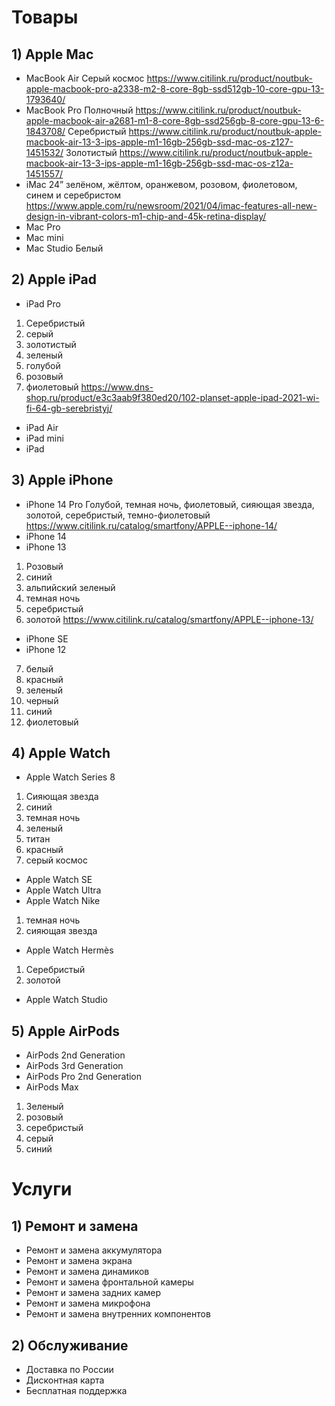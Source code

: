 # Товары

## 1) Apple Mac
* MacBook Air Серый космос https://www.citilink.ru/product/noutbuk-apple-macbook-pro-a2338-m2-8-core-8gb-ssd512gb-10-core-gpu-13-1793640/
* MacBook Pro Полночный    https://www.citilink.ru/product/noutbuk-apple-macbook-air-a2681-m1-8-core-8gb-ssd256gb-8-core-gpu-13-6-1843708/
		      Серебристый  https://www.citilink.ru/product/noutbuk-apple-macbook-air-13-3-ips-apple-m1-16gb-256gb-ssd-mac-os-z127-1451532/
		      Золотистый   https://www.citilink.ru/product/noutbuk-apple-macbook-air-13-3-ips-apple-m1-16gb-256gb-ssd-mac-os-z12a-1451557/
* iMac 24”  зелёном, жёлтом, оранжевом, розовом, фиолетовом, синем и серебристом https://www.apple.com/ru/newsroom/2021/04/imac-features-all-new-design-in-vibrant-colors-m1-chip-and-45k-retina-display/
* Mac Pro
* Mac mini
* Mac Studio Белый
## 2) Apple iPad
* iPad Pro
1. Серебристый
2. серый
3. золотистый
4. зеленый
5. голубой
6. розовый
7. фиолетовый https://www.dns-shop.ru/product/e3c3aab9f380ed20/102-planset-apple-ipad-2021-wi-fi-64-gb-serebristyj/
* iPad Air
* iPad mini
* iPad
## 3) Apple iPhone
* iPhone 14 Pro Голубой, темная ночь, фиолетовый, сияющая звезда, золотой, серебристый, темно-фиолетовый https://www.citilink.ru/catalog/smartfony/APPLE--iphone-14/
* iPhone 14
* iPhone 13 
1. Розовый
2. синий
3. альпийский зеленый
4. темная ночь
5. серебристый
6. золотой https://www.citilink.ru/catalog/smartfony/APPLE--iphone-13/
* iPhone SE 
* iPhone 12 
7. белый
8. красный
9. зеленый
10. черный
11. синий
12. фиолетовый
## 4) Apple Watch
* Apple Watch Series 8
1. Сияющая звезда
2. синий
3. темная ночь
4. зеленый
5. титан
6. красный
7. серый космос
* Apple Watch SE
* Apple Watch Ultra
* Apple Watch Nike 
1. темная ночь
2. сияющая звезда
* Apple Watch Hermès 
1. Серебристый
2. золотой
* Apple Watch Studio
## 5) Apple AirPods
* AirPods 2nd Generation
* AirPods 3rd Generation
* AirPods Pro 2nd Generation
* AirPods Max 
1. Зеленый
2. розовый
3. серебристый
4. серый
5. синий
# Услуги
## 1) Ремонт и замена
* Ремонт и замена аккумулятора
* Ремонт и замена экрана
* Ремонт и замена динамиков 
* Ремонт и замена фронтальной камеры
* Ремонт и замена задних камер
* Ремонт и замена микрофона 
* Ремонт и замена внутренних компонентов
## 2) Обслуживание
* Доставка по России
* Дисконтная карта
* Бесплатная поддержка
